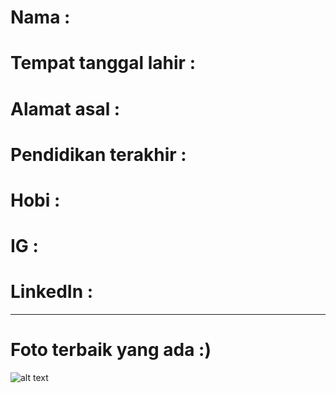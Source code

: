 # Nama                   : 
# Tempat tanggal lahir   : 
# Alamat asal            : 
# Pendidikan terakhir    : 
# Hobi                   : 
# IG                     : 
# LinkedIn               : 
----------------------------------------------------------------
# Foto terbaik yang ada :) 

![alt text](https://github.com/.../.../blob/master/....jpg)
